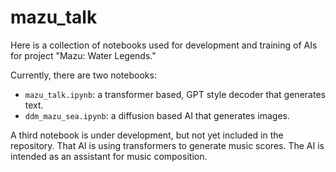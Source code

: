 # mazu_talk
Here is a collection of notebooks used for development and training of AIs for project "Mazu: Water Legends."

Currently, there are two notebooks:
* `mazu_talk.ipynb`: a transformer based, GPT style decoder that generates text.
* `ddm_mazu_sea.ipynb`: a diffusion based AI that generates images.

A third notebook is under development, but not yet included in the repository. That AI is using transformers to generate music scores. The AI is intended as an assistant for music composition.
